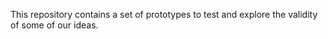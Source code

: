 This repository contains a set of prototypes to test and explore the validity of some of our ideas.
